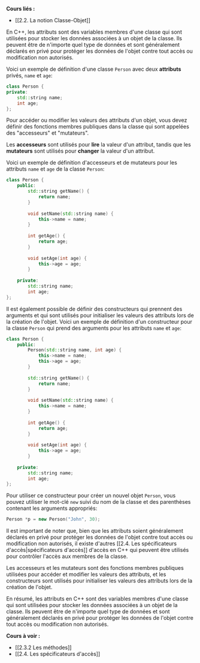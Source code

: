 **Cours liés :**
- [[2.2. La notion Classe-Objet]]

En C++, les attributs sont des variables membres d'une classe qui sont utilisées pour stocker les données associées à un objet de la classe. Ils peuvent être de n'importe quel type de données et sont généralement déclarés en privé pour protéger les données de l'objet contre tout accès ou modification non autorisés.

Voici un exemple de définition d'une classe `Person` avec deux **attributs** privés, `name` et `age`:

```cpp
class Person {
private:
    std::string name;
    int age;
};
```

Pour accéder ou modifier les valeurs des attributs d'un objet, vous devez définir des fonctions membres publiques dans la classe qui sont appelées des "accesseurs" et "mutateurs". 

Les **accesseurs** sont utilisés pour **lire** la valeur d'un attribut, tandis que les **mutateurs** sont utilisés pour **changer** la valeur d'un attribut. 

Voici un exemple de définition d'accesseurs et de mutateurs pour les attributs `name` et `age` de la classe `Person`:

```cpp
class Person {
	public:
	    std::string getName() {
	        return name;
	    }
		
	    void setName(std::string name) {
	        this->name = name;
	    }
		
	    int getAge() {
	        return age;
	    }
		
	    void setAge(int age) {
	        this->age = age;
	    }
		
	private:
	    std::string name;
	    int age;
};
```

Il est également possible de définir des constructeurs qui prennent des arguments et qui sont utilisés pour initialiser les valeurs des attributs lors de la création de l'objet. Voici un exemple de définition d'un constructeur pour la classe `Person` qui prend des arguments pour les attributs `name` et `age`:

```cpp
class Person {
	public:
	    Person(std::string name, int age) {
	        this->name = name;
	        this->age = age;
	    }
		
	    std::string getName() {
	        return name;
	    }
		
	    void setName(std::string name) {
	        this->name = name;
	    }
		
	    int getAge() {
	        return age;
	    }
		
	    void setAge(int age) {
	        this->age = age;
	    }
		
	private:
	    std::string name;
	    int age;
};
```

Pour utiliser ce constructeur pour créer un nouvel objet `Person`, vous pouvez utiliser le mot-clé `new` suivi du nom de la classe et des parenthèses contenant les arguments appropriés:

```cpp
Person *p = new Person("John", 30);
```

Il est important de noter que, bien que les attributs soient généralement déclarés en privé pour protéger les données de l'objet contre tout accès ou modification non autorisés, il existe d'autres [[2.4. Les spécificateurs d'accès|spécificateurs d'accès]] d'accès en C++ qui peuvent être utilisés pour contrôler l'accès aux membres de la classe. 

Les accesseurs et les mutateurs sont des fonctions membres publiques utilisées pour accéder et modifier les valeurs des attributs, et les constructeurs sont utilisés pour initialiser les valeurs des attributs lors de la création de l'objet. 

En résumé, les attributs en C++ sont des variables membres d'une classe qui sont utilisées pour stocker les données associées à un objet de la classe. 
Ils peuvent être de n'importe quel type de données et sont généralement déclarés en privé pour protéger les données de l'objet contre tout accès ou modification non autorisés. 

**Cours à voir :**
- [[2.3.2 Les méthodes]]
- [[2.4. Les spécificateurs d'accès]]


